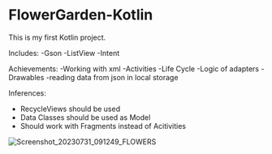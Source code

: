 # FlowerGarden-Kotlin

This is my first Kotlin project. 

Includes:
-Gson
-ListView
-Intent

Achievements:
-Working with xml
-Activities
-Life Cycle
-Logic of adapters
-Drawables
-reading data from json in local storage

Inferences:
- RecycleViews should be used
- Data Classes should be used as Model
- Should work with Fragments instead of Acitivities

![Screenshot_20230731_091249_FLOWERS](https://github.com/OzanKayikci/FlowerGarden-Kotlin/assets/48061680/f1a04110-9667-45bc-a167-68c4f546a8dc)
